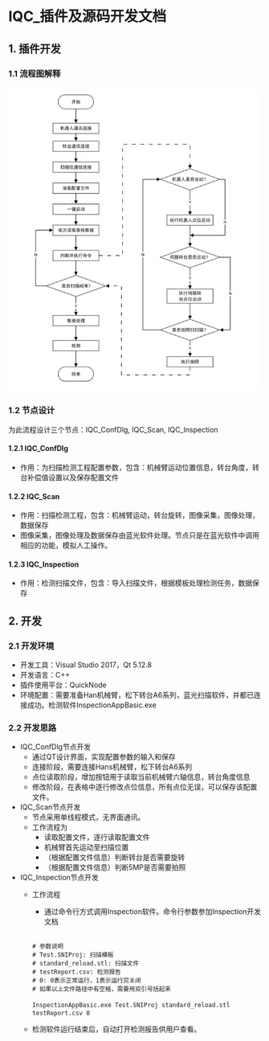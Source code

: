 # IQC_插件及源码开发文档
## 1. 插件开发
### 1.1 流程图解释
![](images/2024-03-13-11-29-57.png)
### 1.2 节点设计
为此流程设计三个节点：IQC_ConfDlg, IQC_Scan, IQC_Inspection
#### 1.2.1 IQC_ConfDlg
- 作用：为扫描检测工程配置参数，包含：机械臂运动位置信息，转台角度，转台补偿值设置以及保存配置文件
#### 1.2.2 IQC_Scan
- 作用：扫描检测工程，包含：机械臂运动，转台旋转，图像采集，图像处理，数据保存
- 图像采集，图像处理及数据保存由蓝光软件处理。节点只是在蓝光软件中调用相应的功能，模拟人工操作。
#### 1.2.3 IQC_Inspection
- 作用：检测扫描文件，包含：导入扫描文件，根据模板处理检测任务，数据保存
## 2. 开发 
### 2.1 开发环境
- 开发工具：Visual Studio 2017，Qt 5.12.8
- 开发语言：C++
- 插件使用平台：QuickNode
- 环境配置：需要准备Han机械臂，松下转台A6系列，蓝光扫描软件，并都已连接成功。检测软件InspectionAppBasic.exe
### 2.2 开发思路
- IQC_ConfDlg节点开发
  - 通过QT设计界面，实现配置参数的输入和保存
  - 连接阶段，需要连接Hans机械臂，松下转台A6系列
  - 点位读取阶段，增加按钮用于读取当前机械臂六轴信息，转台角度信息
  - 修改阶段，在表格中逐行修改点位信息，所有点位无误，可以保存该配置文件。
- IQC_Scan节点开发
  - 节点采用单线程模式，无界面通讯。
  - 工作流程为
    - 读取配置文件，逐行读取配置文件
    - 机械臂首先运动至扫描位置
    - （根据配置文件信息）判断转台是否需要旋转
    - （根据配置文件信息）判断5MP是否需要拍照
- IQC_Inspection节点开发
  - 工作流程
    - 通过命令行方式调用Inspection软件。命令行参数参加Inspection开发文档
    
    ```shell
    
    # 参数说明
    # Test.SNIProj: 扫描模板
    # standard_reload.stl: 扫描文件
    # testReport.csv: 检测报告
    # 0: 0表示正常运行，1表示运行完关闭
    # 如果以上文件路径中有空格，需要用双引号括起来
    
    InspectionAppBasic.exe Test.SNIProj standard_reload.stl testReport.csv 0
    ```
   - 检测软件运行结束后，自动打开检测报告供用户查看。
